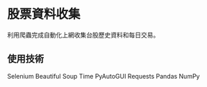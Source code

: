 # 股票資料收集

利用爬蟲完成自動化上網收集台股歷史資料和每日交易。

## 使用技術

Selenium
Beautiful Soup
Time
PyAutoGUI
Requests
Pandas
NumPy

